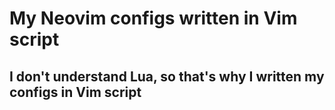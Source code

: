 # My Neovim configs written in Vim script

## I don't understand Lua, so that's why I written my configs in Vim script




